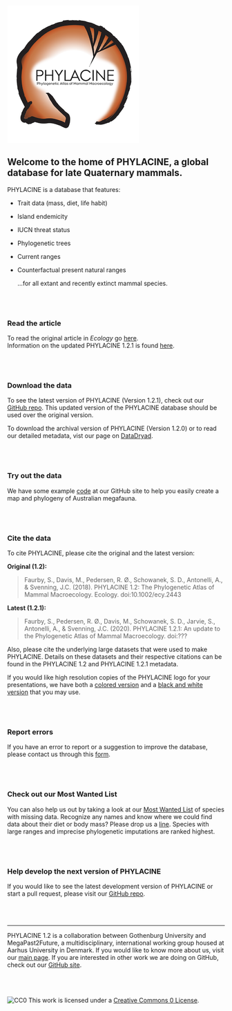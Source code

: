 ![PHYLACINE](PHYLACINE_logo.png)


## Welcome to the home of PHYLACINE, a global database for late Quaternary mammals.

PHYLACINE is a database that features:
- Trait data (mass, diet, life habit)
- Island endemicity
- IUCN threat status
- Phylogenetic trees
- Current ranges
- Counterfactual present natural ranges
  
  ...for all extant and recently extinct mammal species.
<br><br>
<br><br>

### Read the article
To read the original article in _Ecology_ go [here](https://doi.org/10.1002/ecy.2443).<br>
Information on the updated PHYLACINE 1.2.1 is found [here](XXXXXXX).
<br><br>
<br><br>

### Download the data
To see the latest version of PHYLACINE (Version 1.2.1), check out our [GitHub repo](https://github.com/MegaPast2Future/PHYLACINE_1.2). This updated version of the PHYLACINE database should be used over the original version.

To download the archival version of PHYLACINE (Version 1.2.0) or to read our detailed metadata, vist our page on [DataDryad](https://doi.org/10.5061/dryad.bp26v20).
<br><br>
<br><br>

### Try out the data
We have some example [code](https://github.com/MegaPast2Future/PHYLACINE_1.2#vignette) at our GitHub site to help you easily create a map and phylogeny of Australian megafauna. 
<br><br>
<br><br>

### Cite the data
To cite PHYLACINE, please cite the original and the latest version:

**Original (1.2):**
> Faurby, S., Davis, M., Pedersen, R. Ø., Schowanek, S. D., Antonelli, A., & Svenning, J.C. (2018). PHYLACINE 1.2: The Phylogenetic Atlas of Mammal Macroecology. Ecology. doi:10.1002/ecy.2443

**Latest (1.2.1):**
> Faurby, S., Pedersen, R. Ø., Davis, M., Schowanek, S. D., Jarvie, S., Antonelli, A., & Svenning, J.C. (2020). PHYLACINE 1.2.1: An update to the Phylogenetic Atlas of Mammal Macroecology. doi:???

Also, please cite the underlying large datasets that were used to make PHYLACINE. Details on these datasets and their respective citations can be found in the PHYLACINE 1.2 and PHYLACINE 1.2.1 metadata.

If you would like high resolution copies of the PHYLACINE logo for your presentations, we have both a [colored version](PHYLACINE_logo_large.png) and a [black and white version](PHYLACINE_logo_large_bw.png) that you may use.
<br><br>
<br><br>

### Report errors
If you have an error to report or a suggestion to improve the database, please contact us through this [form](https://docs.google.com/forms/d/e/1FAIpQLSeo0vEbt7IO6DV0FXLt8wzgXVXEcw2lYHzJeItbA_CiM-PjSw/viewform?usp=sf_link).
<br><br>
<br><br>

### Check out our Most Wanted List
You can also help us out by taking a look at our [Most Wanted List](https://github.com/MegaPast2Future/PHYLACINE_1.2/blob/master/docs/Most_wanted_list.csv) of species with missing data. Recognize any names and know where we could find data about their diet or body mass? Please drop us a [line](https://docs.google.com/forms/d/e/1FAIpQLSeo0vEbt7IO6DV0FXLt8wzgXVXEcw2lYHzJeItbA_CiM-PjSw/viewform?usp=sf_link). Species with large ranges and imprecise phylogenetic imputations are ranked highest.
<br><br>
<br><br>

### Help develop the next version of PHYLACINE
If you would like to see the latest development version of PHYLACINE or start a pull request, please visit our [GitHub repo](https://github.com/MegaPast2Future/PHYLACINE_1.2).
<br><br>
<br><br>

------
PHYLACINE 1.2 is a collaboration between Gothenburg University and MegaPast2Future, a multidisciplinary, international working group housed at Aarhus University in Denmark. If you would like to know more about us, visit our [main page](http://projects.au.dk/mega/). If you are interested in other work we are doing on GitHub, check out our [GitHub site](https://megapast2future.github.io).
<br><br>
<br><br>

<img src="http://i.creativecommons.org/p/zero/1.0/88x31.png" style="border-style: none;" alt="CC0" />  This work is licensed under a <a rel="license" href="http://creativecommons.org/publicdomain/zero/1.0/">Creative Commons 0 License</a>.
